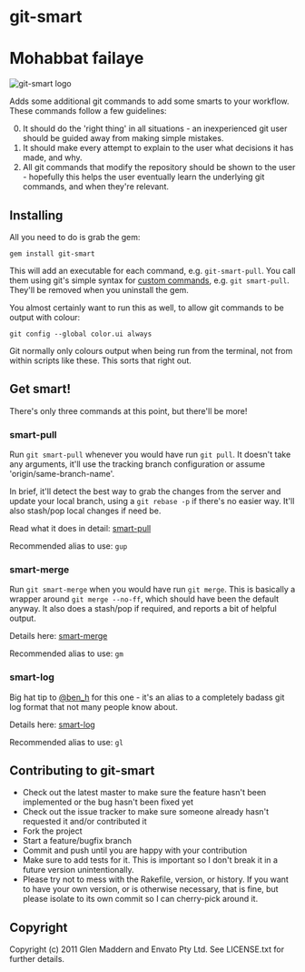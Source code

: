 # git-smart
# Mohabbat failaye
![git-smart logo](https://github.com/geelen/git-smart/raw/master/docs/images/git-smart.png)

Adds some additional git commands to add some smarts to your workflow. These commands follow a few guidelines:

0. It should do the 'right thing' in all situations - an inexperienced git user should be guided away from making simple mistakes.
0. It should make every attempt to explain to the user what decisions it has made, and why.
0. All git commands that modify the repository should be shown to the user - hopefully this helps the user eventually learn the underlying git commands, and when they're relevant.

## Installing

All you need to do is grab the gem:

    gem install git-smart

This will add an executable for each command, e.g. `git-smart-pull`. You call them using git's simple syntax for [custom commands](http://www.nullstyle.com/2007/06/22/create-custom-commands-in-git/), e.g. `git smart-pull`. They'll be removed when you uninstall the gem.

You almost certainly want to run this as well, to allow git commands to be output with colour:

    git config --global color.ui always

Git normally only colours output when being run from the terminal, not from within scripts like these. This sorts that right out.

## Get smart!

There's only three commands at this point, but there'll be more!

### smart-pull

Run `git smart-pull` whenever you would have run `git pull`. It doesn't take any arguments, it'll use the tracking branch configuration or assume 'origin/same-branch-name'.

In brief, it'll detect the best way to grab the changes from the server and update your local branch, using a `git rebase -p` if there's no easier way. It'll also stash/pop local changes if need be.

Read what it does in detail: [smart-pull](http://github-displayer.heroku.com/geelen/git-smart/raw/master/docs/smart-pull.html)

Recommended alias to use: `gup`

### smart-merge

Run `git smart-merge` when you would have run `git merge`. This is basically a wrapper around `git merge --no-ff`, which should have been the default anyway. It also does a stash/pop if required, and reports a bit of helpful output.

Details here: [smart-merge](http://github-displayer.heroku.com/geelen/git-smart/raw/master/docs/smart-merge.html)

Recommended alias to use: `gm`

### smart-log

Big hat tip to [@ben\_h](http://twitter.com/ben_h) for this one - it's an alias to a completely badass git log format that not many people know about.

Details here: [smart-log](http://github-displayer.heroku.com/geelen/git-smart/raw/master/docs/smart-log.html)

Recommended alias to use: `gl`

## Contributing to git-smart

* Check out the latest master to make sure the feature hasn't been implemented or the bug hasn't been fixed yet
* Check out the issue tracker to make sure someone already hasn't requested it and/or contributed it
* Fork the project
* Start a feature/bugfix branch
* Commit and push until you are happy with your contribution
* Make sure to add tests for it. This is important so I don't break it in a future version unintentionally.
* Please try not to mess with the Rakefile, version, or history. If you want to have your own version, or is otherwise necessary, that is fine, but please isolate to its own commit so I can cherry-pick around it.

## Copyright

Copyright (c) 2011 Glen Maddern and Envato Pty Ltd. See LICENSE.txt for
further details.
